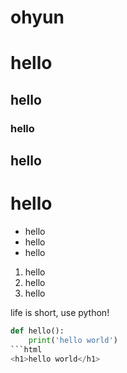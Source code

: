 # ohyun
# hello
## hello
### hello
## hello
# hello

* hello
* hello
* hello

1. hello
2. hello
3. hello

life is short, use python!
```python
def hello():
    print('hello world')
```html
<h1>hello world</h1>
